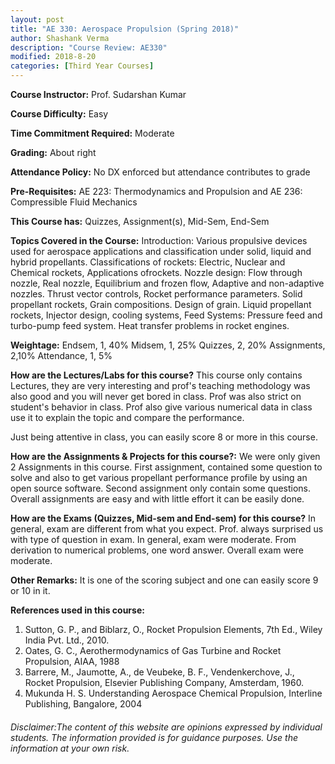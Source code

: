 ```yaml
---
layout: post
title: "AE 330: Aerospace Propulsion (Spring 2018)"
author: Shashank Verma
description: "Course Review: AE330"
modified: 2018-8-20
categories: [Third Year Courses]
---
```


**Course Instructor:** Prof. Sudarshan Kumar

**Course Difficulty:** Easy

**Time Commitment Required:** Moderate

**Grading:** About right

**Attendance Policy:** No DX enforced but attendance contributes to grade

**Pre-Requisites:** AE 223: Thermodynamics and Propulsion and AE 236: Compressible Fluid Mechanics

**This Course has:** Quizzes, Assignment(s), Mid-Sem, End-Sem

**Topics Covered in the Course:**
Introduction: Various propulsive devices used for aerospace applications and classification under solid, liquid and hybrid propellants.
Classifications of rockets: Electric, Nuclear and Chemical rockets, Applications ofrockets.
Nozzle design: Flow through nozzle, Real nozzle, Equilibrium and frozen flow, Adaptive and non-adaptive nozzles. Thrust vector controls, Rocket performance parameters.
Solid propellant rockets, Grain compositions. Design of grain.
Liquid propellant rockets, Injector design, cooling systems, Feed Systems: Pressure feed and turbo-pump feed system.
Heat transfer problems in rocket engines.

**Weightage:**
Endsem, 1, 40%                                                                       Midsem, 1, 25%                                                                               Quizzes, 2, 20%                                                                            Assignments, 2,10%                                                           Attendance, 1, 5%

**How are the Lectures/Labs for this course?**
This course only contains Lectures, they are very interesting and prof's teaching methodology was also good and you will never get bored in class. Prof was also strict on student's behavior in class. Prof also give various numerical data in class use it to explain the topic and compare the performance. 

Just being attentive in class, you can easily score 8 or more in this course. 

**How are the Assignments & Projects for this course?:**
We were only given 2 Assignments in this course. First assignment, contained some question to solve and also to get various propellant performance profile by using an open source software. Second assignment only contain some questions. 
Overall assignments are easy and with little effort it can be easily done.

**How are the Exams (Quizzes, Mid-sem and End-sem) for this course?**
In general, exam are different from what you expect. Prof. always surprised us with type of question in exam. In general, exam were moderate. From derivation to numerical problems, one word answer.
Overall exam were moderate.

**Other Remarks:**
It is one of the scoring subject and one can easily score 9 or 10 in it. 

**References used in this course:**
1. Sutton, G. P., and Biblarz, O., Rocket Propulsion Elements, 7th Ed., Wiley India Pvt. Ltd., 2010.
2. Oates, G. C., Aerothermodynamics of Gas Turbine and Rocket Propulsion, AIAA, 1988
3. Barrere, M., Jaumotte, A., de Veubeke, B. F., Vendenkerchove, J., Rocket Propulsion, Elsevier Publishing Company, Amsterdam, 1960.
4. Mukunda H. S. Understanding Aerospace Chemical Propulsion, Interline Publishing, Bangalore, 2004

###### Disclaimer:The content of this website are opinions expressed by individual students. The information provided is for guidance purposes. Use the information at your own risk.